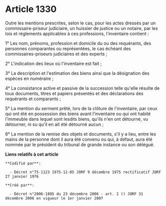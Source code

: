 # Article 1330

Outre les mentions prescrites, selon le cas, pour les actes dressés par un commissaire-priseur judiciaire, un huissier de
justice ou un notaire, par les lois et règlements applicables à ces professions, l'inventaire contient :

1° Les nom, prénoms, profession et domicile du ou des requérants, des personnes comparantes ou représentées, le cas échéant
des commissaires-priseurs judiciaires et des experts ;

2° L'indication des lieux où l'inventaire est fait ;

3° La description et l'estimation des biens ainsi que la désignation des espèces en numéraire ;

4° La consistance active et passive de la succession telle qu'elle résulte de tous documents, titres et papiers présentés et
des déclarations des requérants et comparants ;

5° La mention du serment prêté, lors de la clôture de l'inventaire, par ceux qui ont été en possession des biens avant
l'inventaire ou qui ont habité l'immeuble dans lequel sont lesdits biens, qu'ils n'en ont détourné, vu détourner, ni su qu'il
en ait été détourné aucun ;

6° La mention de la remise des objets et documents, s'il y a lieu, entre les mains de la personne dont il aura été convenu ou
qui, à défaut, aura été nommée par le président du tribunal de grande instance ou son délégué.

**Liens relatifs à cet article**

	**Codifié par**:

	  - Décret n°75-1123 1975-12-05 JORF 9 décembre 1975 rectificatif JORF 27 janvier 1976

	**Créé par**:

	  - Décret n°2006-1805 du 23 décembre 2006 - art. 2 () JORF 31 décembre 2006 en vigueur le 1er janvier 2007
